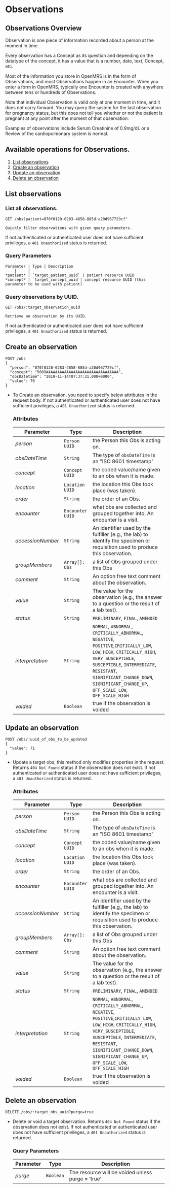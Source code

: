 # Observations 

## Observations Overview

Observation is one piece of information recorded about a person at the moment in time.

Every observation has a Concept as its question and depending on the datatype of the concept, it has a value that is a number, date, text, Concept, etc.

Most of the information you store in OpenMRS is in the form of Observations, and most Observations happen in an Encounter. When you enter a form in OpenMRS, typically one Encounter is created with anywhere between tens or hundreds of Observations.

Note that individual Observation is valid only at one moment in time, and it does not carry forward. You may query the system for the last observation for pregnancy status, but this does not tell you whether or not the patient is pregnant at any point after the moment of that observation.

Examples of observations include Serum Creatinine of 0.9mg/dL or a Review of the cardiopulmonary system is normal.
 
## Available operations for Observations. 

1. [List observations](#list-observations)
2. [Create an observation](#create-an-observation)
3. [Update an observation](#update-an-observation)
4. [Delete an observation](#delete-an-observation)

## List observations

### List all observations.

```console
GET /obs?patient=070f0120-0283-4858-885d-a20d967729cf"
```    
    Quickly filter observations with given query parameters. 
If not authenticated or authenticated user does not have sufficient privileges, a `401 Unauthorized` status is returned.

### Query Parameters

    Parameter | Type | Description
    --- | --- | ---
    *patient* | `target_patient_uuid` | patient resource UUID
    *concept* | `target_concept_uuid`| concept resource UUID (this parameter to be used with patient)

    
### Query observations by UUID.

```console
GET /obs/:target_observation_uuid
```
    Retrieve an observation by its UUID.
If not authenticated or authenticated user does not have sufficient privileges, a `401 Unauthorized` status is returned.
    
   
## Create an observation

```console
POST /obs 
{
  "person": "070f0120-0283-4858-885d-a20d967729cf",
  "concept": "5089AAAAAAAAAAAAAAAAAAAAAAAAAAAAAAAA",
  "obsDatetime": "2019-11-14T07:37:31.000+0000",
  "value": 70
}
```
* To Create an observation, you need to specify below attributes in the request body. If not authenticated or authenticated user does not have sufficient privileges, a `401 Unauthorized` status is returned.

    ### Attributes

    Parameter | Type | Description
    --- | --- | ---
    *person* | `Person UUID` | the Person this Obs is acting on.
    *obsDateTime* | `String` | The type of `obsDateTime` is an "ISO 8601 timestamp"
    *concept* | `Concept UUID` | the coded value/name given to an obs when it is made.
    *location* | `Location UUID` | the location this Obs took place (was taken).
    *order* | `String` | the order of an Obs.
    *encounter* | `Encounter UUID` | what obs are collected and grouped together into. An encounter is a visit.
    *accessionNumber* | `String` | An identifier used by the fulfiller (e.g., the lab) to identify the specimen or requisition used to produce this observation.
    *groupMembers* | `Array[]: Obs` |  a list of Obs grouped under this Obs
    *comment* | `String` | An option free text comment about the observation.
    *value* | `String` | The value for the observation (e.g., the answer to a question or the result of a lab test).
    *status* | `String` | `PRELIMINARY`, `FINAL`, `AMENDED`
    *interpretation* | `String` | `NORMAL`, `ABNORMAL`, `CRITICALLY_ABNORMAL`, `NEGATIVE`, `POSITIVE`,`CRITICALLY_LOW`,  `LOW`, `HIGH`, `CRITICALLY_HIGH`, `VERY_SUSCEPTIBLE`, `SUSCEPTIBLE`, `INTERMEDIATE`, `RESISTANT`, `SIGNIFICANT_CHANGE_DOWN`, `SIGNIFICANT_CHANGE_UP`, `OFF_SCALE_LOW`, `OFF_SCALE_HIGH`
    *voided* | `Boolean` | true if the observation is voided
    
## Update an observation

```console
POST /obs/:uuid_of_obs_to_be_updated
{
  "value": 71
}
```
*  Update a target obs, this method only modifies properties in the request. Returns `404 Not Found` status if the observation does not exist. 
If not authenticated or authenticated user does not have sufficient privileges, a `401 Unauthorized` status is returned.
    
    ### Attributes

    Parameter | Type | Description
    --- | --- | ---
    *person* | `Person UUID` | the Person this Obs is acting on.
    *obsDateTime* | `String` | The type of `obsDateTime` is an "ISO 8601 timestamp"
    *concept* | `Concept UUID` | the coded value/name given to an obs when it is made.
    *location* | `Location UUID` | the location this Obs took place (was taken).
    *order* | `String` | the order of an Obs.
    *encounter* | `Encounter UUID` | what obs are collected and grouped together into. An encounter is a visit.
    *accessionNumber* | `String` | An identifier used by the fulfiller (e.g., the lab) to identify the specimen or requisition used to produce this observation.
    *groupMembers* | `Array[]: Obs` |  a list of Obs grouped under this Obs
    *comment* | `String` | An option free text comment about the observation.
    *value* | `String` | The value for the observation (e.g., the answer to a question or the result of a lab test).
    *status* | `String` | `PRELIMINARY`, `FINAL`, `AMENDED`
    *interpretation* | `String` | `NORMAL`, `ABNORMAL`, `CRITICALLY_ABNORMAL`, `NEGATIVE`, `POSITIVE`,`CRITICALLY_LOW`,  `LOW`, `HIGH`, `CRITICALLY_HIGH`, `VERY_SUSCEPTIBLE`, `SUSCEPTIBLE`, `INTERMEDIATE`, `RESISTANT`, `SIGNIFICANT_CHANGE_DOWN`, `SIGNIFICANT_CHANGE_UP`, `OFF_SCALE_LOW`, `OFF_SCALE_HIGH`
    *voided* | `Boolean` | true if the observation is voided
   
    
## Delete an observation

```console
DELETE /obs/:target_obs_uuid?purge=true
```

* Delete or void a target observation. Returns `404 Not Found` status if the observation does not exist. 
If not authenticated or authenticated user does not have sufficient privileges, a `401 Unauthorized` status is returned.

    ### Query Parameters

    Parameter | Type | Description
    --- | --- | ---
    *purge* | `Boolean` | The resource will be voided unless purge = ‘true’

